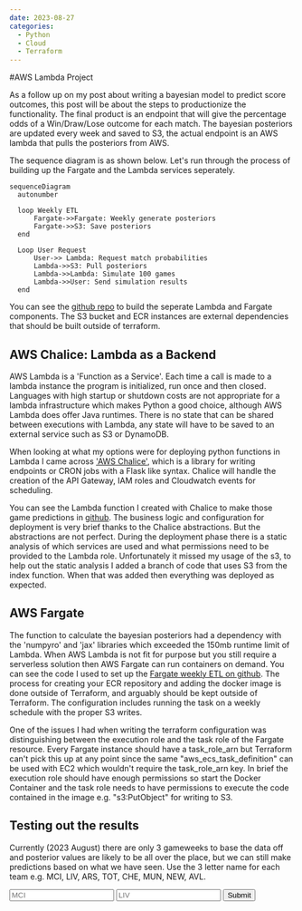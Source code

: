 ```yaml
---
date: 2023-08-27
categories:
  - Python
  - Cloud
  - Terraform
---
```


#AWS Lambda Project

As a follow up on my post about writing a bayesian model to predict score outcomes, this post will be about the steps to productionize the functionality. The final product is an endpoint that will give the percentage odds of a Win/Draw/Lose outcome for each match. The bayesian posteriors are updated every week and saved to S3, the actual endpoint is an AWS lambda that pulls the posteriors from AWS.


The sequence diagram is as shown below. Let's run through the process of building up the Fargate and the Lambda services seperately.

``` mermaid
sequenceDiagram
  autonumber

  loop Weekly ETL
      Fargate->>Fargate: Weekly generate posteriors
      Fargate->>S3: Save posteriors
  end

  Loop User Request
      User->> Lambda: Request match probabilities
      Lambda->>S3: Pull posteriors
      Lambda->>Lambda: Simulate 100 games
      Lambda->>User: Send simulation results
  end
```

You can see the [github repo](https://github.com/MatthewBurke1995/Chalice-application) to build the seperate Lambda and Fargate components. The S3 bucket and ECR instances are external dependencies that should be built outside of terraform. 


## AWS Chalice: Lambda as a Backend

AWS Lambda is a 'Function as a Service'. Each time a call is made to a lambda instance the program is initialized, run once and then closed. Languages with high startup or shutdown costs are not appropriate for a lambda infrastructure which makes Python a good choice, although AWS Lambda does offer Java runtimes. There is no state that can be shared between executions with Lambda, any state will have to be saved to an external service such as S3 or DynamoDB.

When looking at what my options were for deploying python functions in Lambda I came across ['AWS Chalice'](https://aws.github.io/chalice/index.html), which is a library for writing endpoints or CRON jobs with a Flask like syntax. Chalice will handle the creation of the API Gateway, IAM roles and Cloudwatch events for scheduling.

You can see the Lambda function I created with Chalice to make those game predictions in [github](https://github.com/MatthewBurke1995/Chalice-application/blob/main/app/app.py#L32). The business logic and configuration for deployment is very brief thanks to the Chalice abstractions. But the abstractions are not perfect. During the deployment phase there is a static analysis of which services are used and what permissions need to be provided to the Lambda role. Unfortunately it missed my usage of the s3, to help out the static analysis I added a branch of code that uses S3 from the index function. When that was added then everything was deployed as expected.

## AWS Fargate

The function to calculate the bayesian posteriors had a dependency with the 'numpyro' and 'jax' libraries which exceeded the 150mb runtime limit of Lambda. When AWS Lambda is not fit for purpose but you still require a serverless solution then AWS Fargate can run containers on demand. You can see the code I used to set up the [Fargate weekly ETL on github](https://github.com/MatthewBurke1995/Chalice-application/tree/main/calculation). The process for creating your ECR repository and adding the docker image is done outside of Terraform, and arguably should be kept outside of Terraform. The configuration includes running the task on a weekly schedule with the proper S3 writes.

One of the issues I had when writing the terraform configuration was distinguishing between the execution role and the task role of the Fargate resource. Every Fargate instance should have a task_role_arn but Terraform can't pick this up at any point since the same "aws_ecs_task_definition" can be used with EC2 which wouldn't require the task_role_arn key. In brief the execution role should have enough permissions so start the Docker Container and the task role needs to have permissions to execute the code contained in the image e.g. "s3:PutObject" for writing to S3.

## Testing out the results

Currently (2023 August) there are only 3 gameweeks to base the data off and posterior values are likely to be all over the place, but we can still make predictions based on what we have seen. Use the 3 letter name for each team e.g. MCI, LIV, ARS, TOT, CHE, MUN, NEW, AVL.

<input placeholder="MCI" id="home" type="text">
<input placeholder="LIV" id="away" type="text">
<input class="md-button" type="submit" id="submitbutton">
<div id="results"></div>
<script>
  function updateValue(event) {
    var home = document.getElementById('home').value;

    var away = document.getElementById('away').value;

    fetch(`https://viwmsn8uyd.execute-api.us-east-2.amazonaws.com/api/match/${home}/${away}`, {
      method: "GET",
    })
    .then(r => r.json())
    .then(
      r => {
        var str = JSON.stringify(r['response']); //
        results.innerHTML = str;
      }
    )

  }

  submitbutton.addEventListener('click', updateValue);
</script>

